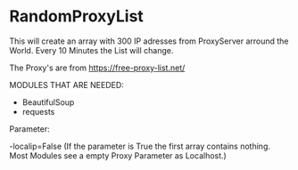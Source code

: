 # RandomProxyList

This will create an array with 300 IP adresses from ProxyServer arround the World. Every 10 Minutes the List will change.

The Proxy's are from https://free-proxy-list.net/

MODULES THAT ARE NEEDED:
  - BeautifulSoup
  - requests


Parameter:
  
  -localip=False (If the parameter is True the first array contains nothing. Most Modules see a empty Proxy Parameter as Localhost.)
